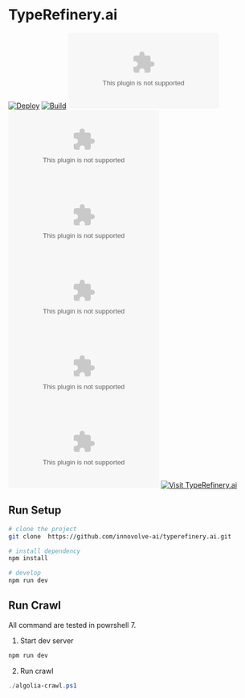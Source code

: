 # TypeRefinery.ai

[![Deploy](https://github.com/innovolve-ai/typerefinery.ai/actions/workflows/deploy.yml/badge.svg)](https://github.com/innovolve-ai/typerefinery.ai/actions/workflows/deploy.yml)
[![Build](https://github.com/innovolve-ai/typerefinery.ai/actions/workflows/build.yml/badge.svg)](https://github.com/innovolve-ai/typerefinery.ai/actions/workflows/build.yml)
[![github license](https://img.shields.io/github/license/innovolve-ai/typerefinery.ai)](https://github.com/innovolve-ai/typerefinery.ai) 
[![github issues](https://img.shields.io/github/issues/innovolve-ai/typerefinery.ai)](https://github.com/innovolve-ai/typerefinery.ai) 
[![github last commit](https://img.shields.io/github/last-commit/innovolve-ai/typerefinery.ai)](https://github.com/innovolve-ai/typerefinery.ai) 
[![github repo size](https://img.shields.io/github/repo-size/innovolve-ai/typerefinery.ai)](https://github.com/innovolve-ai/typerefinery.ai) 
[![github repo size](https://img.shields.io/github/languages/code-size/innovolve-ai/typerefinery.ai)](https://github.com/innovolve-ai/typerefinery.ai) 
[![github release](https://img.shields.io/github/release/innovolve-ai/typerefinery.ai)](https://github.com/innovolve-ai/typerefinery.ai)
[![Visit TypeRefinery.ai](https://img.shields.io/badge/visit-typerefinery.ai-brightgreen)](https://typerefinery.ai/)

## Run Setup

```sh
# clone the project
git clone  https://github.com/innovolve-ai/typerefinery.ai.git

# install dependency
npm install

# develop
npm run dev
```

## Run Crawl

All command are tested in powrshell 7.

1. Start dev server

```powershell
npm run dev
```

2. Run crawl

```powershell
./algolia-crawl.ps1 
```